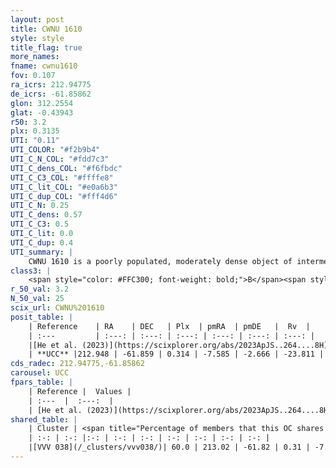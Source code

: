 ```yaml
---
layout: post
title: CWNU 1610
style: style
title_flag: true
more_names: 
fname: cwnu1610
fov: 0.107
ra_icrs: 212.94775
de_icrs: -61.85862
glon: 312.2554
glat: -0.43943
r50: 3.2
plx: 0.3135
UTI: "0.11"
UTI_COLOR: "#f2b9b4"
UTI_C_N_COL: "#fdd7c3"
UTI_C_dens_COL: "#f6fbdc"
UTI_C_C3_COL: "#ffffe8"
UTI_C_lit_COL: "#e0a6b3"
UTI_C_dup_COL: "#fff4d6"
UTI_C_N: 0.25
UTI_C_dens: 0.57
UTI_C_C3: 0.5
UTI_C_lit: 0.0
UTI_C_dup: 0.4
UTI_summary: |
    CWNU 1610 is a poorly populated, moderately dense object of intermediate C3 quality. It was recently reported in the literature.<br><br><span style="color: #99180f; font-weight: bold;">Warning: </span>This is possibly a duplicated object, which shares a significant percentage of members with at least one previously reported entry.
class3: |
    <span style="color: #FFC300; font-weight: bold;">B</span><span style="color: #FFC300; font-weight: bold;">B</span>
r_50_val: 3.2
N_50_val: 25
scix_url: CWNU%201610
posit_table: |
    | Reference    | RA    | DEC   | Plx  | pmRA  | pmDE   |  Rv  |
    | :---         | :---: | :---: | :---: | :---: | :---: | :---: |
    |[He et al. (2023)](https://scixplorer.org/abs/2023ApJS..264....8H) | 212.949 | -61.845 | 0.354 | -7.582 | -2.666 | -25.21 |
    | **UCC** |212.948 | -61.859 | 0.314 | -7.585 | -2.666 | -23.811 | 
cds_radec: 212.94775,-61.85862
carousel: UCC
fpars_table: |
    | Reference |  Values |
    | :---  |  :---:  |
    | [He et al. (2023)](https://scixplorer.org/abs/2023ApJS..264....8H) | `A0=4.85, m-M=12.05, logAge=8.4` |
shared_table: |
    | Cluster | <span title="Percentage of members that this OC shares with the ones listed">%</span>   | RA   | DEC   | Plx   | pmRA  | pmDE  | Rv | UTI |
    | :-: | :-: |:-: | :-: | :-: | :-: | :-: | :-: | :-: |
    |[VVV 038](/_clusters/vvv038/)| 60.0 | 213.02 | -61.82 | 0.31 | -7.59 | -2.67 | 178.67 |0.24 |
---
```

